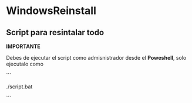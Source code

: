 <html>
  <h1>WindowsReinstall</h1>
  <h2>Script para resintalar todo</h2>
  <strong>IMPORTANTE</strong>
  <p>Debes de ejecutar el script como admisnistrador desde el <strong>Poweshell</strong>, solo ejecutalo como</p>
  ```<p>./script.bat</p>```
</html>
